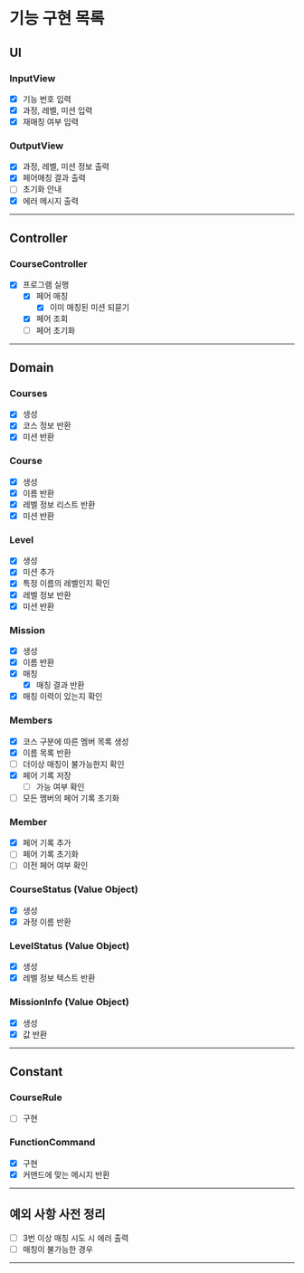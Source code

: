 # 기능 구현 목록

## UI
### InputView
- [x] 기능 번호 입력
- [x] 과정, 레벨, 미션 입력
- [x] 재매칭 여부 입력

### OutputView
- [x] 과정, 레벨, 미션 정보 출력
- [x] 페어매칭 결과 출력
- [ ] 초기화 안내
- [x] 에러 메시지 출력
---

## Controller
### CourseController
- [x] 프로그램 실행
  - [x] 페어 매칭
    - [x] 이미 매칭된 미션 되묻기
  - [x] 페어 조회
  - [ ] 페어 초기화
---

## Domain

### Courses
- [x] 생성
- [x] 코스 정보 반환
- [x] 미션 반환

### Course
- [x] 생성
- [x] 이름 반환
- [x] 레벨 정보 리스트 반환
- [x] 미션 반환

### Level
- [x] 생성
- [x] 미션 추가
- [x] 특정 이름의 레벨인지 확인
- [x] 레벨 정보 반환
- [x] 미션 반환

### Mission
- [x] 생성
- [x] 이름 반환
- [x] 매칭
  - [x] 매칭 결과 반환
- [x] 매칭 이력이 있는지 확인

### Members
- [x] 코스 구분에 따른 멤버 목록 생성
- [x] 이름 목록 반환
- [ ] 더이상 매칭이 불가능한지 확인
- [x] 페어 기록 저장
  - [ ] 가능 여부 확인
- [ ] 모든 멤버의 페어 기록 초기화

### Member
- [x] 페어 기록 추가
- [ ] 페어 기록 초기화
- [ ] 이전 페어 여부 확인

### CourseStatus (Value Object)
- [x] 생성
- [x] 과정 이름 반환

### LevelStatus (Value Object)
- [x] 생성
- [x] 레벨 정보 텍스트 반환

### MissionInfo (Value Object)
- [x] 생성
- [x] 값 반환
---

## Constant
### CourseRule
- [ ] 구현

### FunctionCommand 
- [x] 구현
- [x] 커맨드에 맞는 메시지 반환
---

## 예외 사항 사전 정리
- [ ] 3번 이상 매칭 시도 시 에러 출력
- [ ] 매칭이 불가능한 경우 
---
